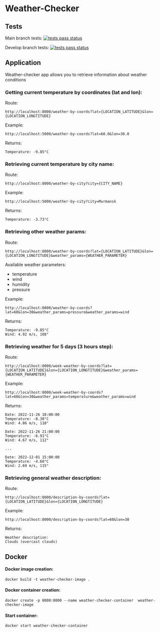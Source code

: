 # Weather-Checker

## Tests

Main branch tests: [![tests pass status](https://github.com/lisashushakova/Weather-Checker/actions/workflows/test-pipeline.yml/badge.svg?branch=main)](https://github.com/lisashushakova/Weather-Checker/actions/workflows/test-pipeline.yml)

Develop branch tests: [![tests pass status](https://github.com/lisashushakova/Weather-Checker/actions/workflows/test-pipeline.yml/badge.svg?branch=develop)](https://github.com/lisashushakova/Weather-Checker/actions/workflows/test-pipeline.yml)
## Application

Weather-checker app allows you to retrieve information about weather conditions 
### Getting current temperature by coordinates (lat and lon):
Route:
    
    http://localhost:8000/weather-by-coords?lat={LOCATION_LATITUDE}&lon={LOCATION_LONGTITUDE}
Example:
    
    http://localhost:5000/weather-by-coords?lat=60.0&lon=30.0
Returns:

    Temperature: -9.85°C

### Retrieving current temperature by city name:
Route:
    
    http://localhost:8000/weather-by-city?city={CITY_NAME}
Example:
    
    http://localhost:5000/weather-by-city?city=Murmansk
Returns:

    Temperature: -3.73°C


### Retrieving other weather params:

Route:
    
    http://localhost:8000/weather-by-coords?lat={LOCATION_LATITUDE}&lon={LOCATION_LONGTITUDE}&weather_params={WEATHER_PARAMETER}

Available weather parameters:
* temperature
* wind
* humidity
* pressure


Example:
    
    http://localhost:8000/weather-by-coords?lat=60&lon=30&weather_params=pressure&weather_params=wind
Returns:

    Temperature: -9.85°C
    Wind: 4.92 m/s, 108°

### Retrieving weather for 5 days (3 hours step):
Route:

    http://localhost:8000/week-weather-by-coords?lat={LOCATION_LATITUDE}&lon={LOCATION_LONGTITUDE}&weather_params={WEATHER_PARAMETER}
Example:

    http://localhost:8000/week-weather-by-coords?lat=60&lon=30&weather_params=temperature&weather_params=wind
Returns:

    Date: 2022-11-26 18:00:00
    Temperature: -8.38°C
    Wind: 4.86 m/s, 110°
    
    Date: 2022-11-26 21:00:00
    Temperature: -6.91°C
    Wind: 4.67 m/s, 112°
    
    ...
    
    Date: 2022-12-01 15:00:00
    Temperature: -4.68°C
    Wind: 2.69 m/s, 115°


### Retrieving general weather description:

Route:
    
    http://localhost:8000/description-by-coords?lat={LOCATION_LATITUDE}&lon={LOCATION_LONGTITUDE}
Example:

    http://localhost:8000/description-by-coords?lat=60&lon=30
Returns:

    Weather description:
    Clouds (overcast clouds)

## Docker
#### Docker image creation:
    docker build -t weather-checker-image .  
#### Docker container creation:
    docker create -p 8000:8000 --name weather-checker-container  weather-checker-image
#### Start container:
    docker start weather-checker-container 
